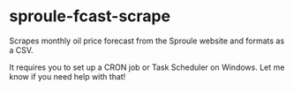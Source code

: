 # sproule-fcast-scrape
Scrapes monthly oil price forecast from the Sproule website and formats as a CSV.

It requires you to set up a CRON job or Task Scheduler on Windows.  Let me know if you need help with that!
